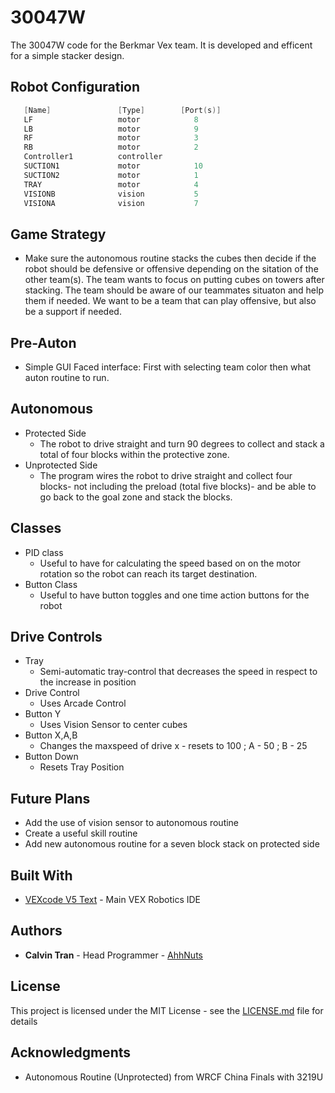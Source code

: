 # 30047W

The 30047W code for the Berkmar Vex team. It is developed and efficent for a simple stacker design. 

## Robot Configuration 
```c++
   [Name]               [Type]        [Port(s)]
   LF                   motor            8               
   LB                   motor            9               
   RF                   motor            3               
   RB                   motor            2                
   Controller1          controller                    
   SUCTION1             motor            10               
   SUCTION2             motor            1               
   TRAY                 motor            4                
   VISIONB              vision           5               
   VISIONA              vision           7         
```
## Game Strategy 
- Make sure the autonomous routine stacks the cubes then decide if the robot should be defensive or offensive depending on the sitation   of the other team(s). The team wants to focus on putting cubes on towers after stacking. The team should be aware of our teammates       situaton and help them if needed. We want to be a team that can play offensive, but also be a support if needed. 
## Pre-Auton 
* Simple GUI Faced interface: First with selecting team color then what auton routine to run.
## Autonomous
* Protected Side 
  - The robot to drive straight and turn 90 degrees to collect and stack a total of four blocks within the protective zone. 
* Unprotected Side
  - The program wires the robot to drive straight and collect four blocks- not including the preload (total five blocks)- and be able to go back to the goal zone and stack the blocks.
## Classes
* PID class
   - Useful to have for calculating the speed based on on the motor rotation so the robot can reach its target destination.
* Button Class
   - Useful to have button toggles and one time action buttons for the robot
## Drive Controls 
* Tray
  - Semi-automatic tray-control that decreases the speed in respect to the increase in position
* Drive Control
  - Uses Arcade Control
* Button Y
  - Uses Vision Sensor to center cubes
* Button X,A,B 
  - Changes the maxspeed of drive x - resets to 100 ; A - 50 ; B - 25
* Button Down
  - Resets Tray Position
## Future Plans
* Add the use of vision sensor to autonomous routine
* Create a useful skill routine
* Add new autonomous routine for a seven block stack on protected side 

## Built With

* [VEXcode V5 Text](https://www.vexrobotics.com/vexcode-download) - Main VEX Robotics IDE

## Authors

* **Calvin Tran** - Head Programmer - [AhhNuts](https://github.com/AhhNuts)

## License

This project is licensed under the MIT License - see the [LICENSE.md](LICENSE) file for details

## Acknowledgments

* Autonomous Routine (Unprotected) from WRCF China Finals with 3219U 


